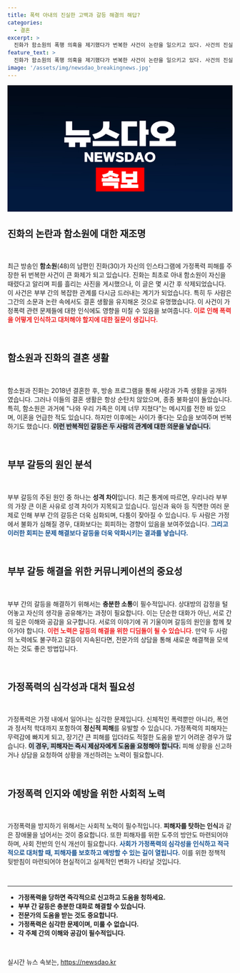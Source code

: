 ```yaml
---
title: 폭력 아내의 진실한 고백과 갈등 해결의 해답?
categories:
  - 결혼
excerpt: >
  진화가 함소원의 폭행 의혹을 제기했다가 번복한 사건이 논란을 일으키고 있다. 사건의 진실은 무엇인지, 부부 갈등 해결을 위한 소통 노력이 왜 중요한지 알아본다. 클릭해서 더 많은 이야기를 확인해보세요!
feature_text: >
  진화가 함소원의 폭행 의혹을 제기했다가 번복한 사건이 논란을 일으키고 있다. 사건의 진실은 무엇인지, 부부 갈등 해결을 위한 소통 노력이 왜 중요한지 알아본다. 클릭해서 더 많은 이야기를 확인해보세요!
image: '/assets/img/newsdao_breakingnews.jpg'
---
```


<p><img src="/assets/img/newsdao_breakingnews.jpg" alt="koreaapp 속보" /></p>

<h2 data-ke-size="size26">진화의 논란과 함소원에 대한 재조명</h2>

<p data-ke-size="size16">&nbsp;</p>  

<p data-ke-size="size16">최근 방송인 <b>함소원</b>(48)의 남편인 진화(30)가 자신의 인스타그램에 가정폭력 피해를 주장한 뒤 번복한 사건이 큰 화제가 되고 있습니다. 진화는 최초로 아내 함소원이 자신을 때렸다고 알리며 피를 흘리는 사진을 게시했으나, 이 글은 몇 시간 후 삭제되었습니다. 이 사건은 부부 간의 복잡한 관계를 다시금 드러내는 계기가 되었습니다. 특히 두 사람은 그간의 소문과 논란 속에서도 결혼 생활을 유지해온 것으로 유명했습니다. 이 사건이 가정폭력 관련 문제들에 대한 인식에도 영향을 미칠 수 있음을 보여줍니다. <b><span style="color: #ee2323;">이로 인해 폭력을 어떻게 인식하고 대처해야 할지에 대한 질문이 생깁니다.</span></b></p>  

<p data-ke-size="size16">&nbsp;</p>  

<h2 data-ke-size="size26">함소원과 진화의 결혼 생활</h2>

<p data-ke-size="size16">&nbsp;</p>  

<p data-ke-size="size16">함소원과 진화는 2018년 결혼한 후, 방송 프로그램을 통해 사랑과 가족 생활을 공개하였습니다. 그러나 이들의 결혼 생활은 항상 순탄치 않았으며, 종종 불화설이 돌았습니다. 특히, 함소원은 과거에 "나와 우리 가족은 이제 너무 지쳤다"는 메시지를 전한 바 있으며, 이혼을 언급한 적도 있습니다. 하지만 이후에는 사이가 좋다는 모습을 보여주며 번복하기도 했습니다. <b><span style="background-color: #21538527;">이런 반복적인 갈등은 두 사람의 관계에 대한 의문을 낳습니다.</span></b></p>  

<p data-ke-size="size16">&nbsp;</p>  

<h2 data-ke-size="size26">부부 갈등의 원인 분석</h2>

<p data-ke-size="size16">&nbsp;</p>  

<p data-ke-size="size16">부부 갈등의 주된 원인 중 하나는 <b>성격 차이</b>입니다. 최근 통계에 따르면, 우리나라 부부의 가장 큰 이혼 사유로 성격 차이가 지목되고 있습니다. 임신과 육아 등 직면한 여러 문제로 인해 부부 간의 갈등은 더욱 심화되며, 다툼이 잦아질 수 있습니다. 두 사람은 가정에서 불화가 심해질 경우, 대화보다는 회피하는 경향이 있음을 보여주었습니다. <b><span style="color: #1a5490;">그리고 이러한 회피는 문제 해결보다 갈등을 더욱 악화시키는 결과를 낳습니다.</span></b></p>  

<p data-ke-size="size16">&nbsp;</p>  

<h2 data-ke-size="size26">부부 갈등 해결을 위한 커뮤니케이션의 중요성</h2>

<p data-ke-size="size16">&nbsp;</p>  

<p data-ke-size="size16">부부 간의 갈등을 해결하기 위해서는 <b>충분한 소통</b>이 필수적입니다. 상대방의 감정을 털어놓고 자신의 생각을 공유해가는 과정이 필요합니다. 이는 단순한 대화가 아닌, 서로 간의 깊은 이해와 공감을 요구합니다. 서로의 이야기에 귀 기울이며 갈등의 원인을 함께 찾아가야 합니다. <b><span style="color: #ee2323;">이런 노력은 갈등의 해결을 위한 디딤돌이 될 수 있습니다.</span></b> 만약 두 사람의 노력에도 불구하고 갈등이 지속된다면, 전문가의 상담을 통해 새로운 해결책을 모색하는 것도 좋은 방법입니다.</p>  

<p data-ke-size="size16">&nbsp;</p>  

<h2 data-ke-size="size26">가정폭력의 심각성과 대처 필요성</h2>

<p data-ke-size="size16">&nbsp;</p>  

<p data-ke-size="size16">가정폭력은 가정 내에서 일어나는 심각한 문제입니다. 신체적인 폭력뿐만 아니라, 폭언과 정서적 학대까지 포함하여 <b>정신적 피해</b>를 유발할 수 있습니다. 가정폭력의 피해자는 무력감에 빠지게 되고, 장기간 큰 피해를 입더라도 적절한 도움을 받기 어려운 경우가 많습니다. <b><span style="background-color: #21538527;">이 경우, 피해자는 즉시 제삼자에게 도움을 요청해야 합니다.</span></b> 피해 상황을 신고하거나 상담을 요청하여 상황을 개선하려는 노력이 필요합니다.</p>  

<p data-ke-size="size16">&nbsp;</p>  

<h2 data-ke-size="size26">가정폭력 인지와 예방을 위한 사회적 노력</h2>

<p data-ke-size="size16">&nbsp;</p>  

<p data-ke-size="size16">가정폭력을 방지하기 위해서는 사회적 노력이 필수적입니다. <b>피해자를 탓하는 인식</b>과 같은 장애물을 넘어서는 것이 중요합니다. 또한 피해자를 위한 도주의 방안도 마련되어야 하며, 사회 전반의 인식 개선이 필요합니다. <b><span style="color: #1a5490;">사회가 가정폭력의 심각성을 인식하고 적극적으로 대처할 때, 피해자를 보호하고 예방할 수 있는 길이 열립니다.</span></b> 이를 위한 정책적 뒷받침이 마련되어야 현실적이고 실제적인 변화가 나타날 것입니다.</p>  

<p data-ke-size="size16">&nbsp;</p>  

<hr/>  

<ul>  
    <li><b>가정폭력을 당하면 즉각적으로 신고하고 도움을 청하세요.</b></li>  
    <li><b>부부 간 갈등은 충분한 대화로 해결할 수 있습니다.</b></li>  
    <li><b>전문가의 도움을 받는 것도 중요합니다.</b></li>  
    <li><b>가정폭력은 심각한 문제이며, 미룰 수 없습니다.</b></li>  
    <li><b>각 주체 간의 이해와 공감이 필수적입니다.</b></li>  
</ul>  

<p data-ke-size="size16">&nbsp;</p>  
실시간 뉴스 속보는, <a href="https://newsdao.kr" rel="dofollow">https://newsdao.kr</a>


